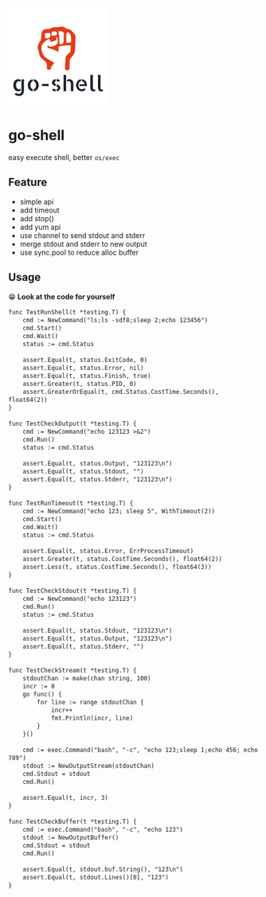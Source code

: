 ![logo.png](logo.png)

# go-shell

easy execute shell, better `os/exec`

## Feature

* simple api
* add timeout
* add stop()
* add yum api
* use channel to send stdout and stderr
* merge stdout and stderr to new output
* use sync.pool to reduce alloc buffer

## Usage

😁 **Look at the code for yourself**

```golang
func TestRunShell(t *testing.T) {
	cmd := NewCommand("ls;ls -sdf8;sleep 2;echo 123456")
	cmd.Start()
	cmd.Wait()
	status := cmd.Status

	assert.Equal(t, status.ExitCode, 0)
	assert.Equal(t, status.Error, nil)
	assert.Equal(t, status.Finish, true)
	assert.Greater(t, status.PID, 0)
	assert.GreaterOrEqual(t, cmd.Status.CostTime.Seconds(), float64(2))
}

func TestCheckOutput(t *testing.T) {
	cmd := NewCommand("echo 123123 >&2")
	cmd.Run()
	status := cmd.Status

	assert.Equal(t, status.Output, "123123\n")
	assert.Equal(t, status.Stdout, "")
	assert.Equal(t, status.Stderr, "123123\n")
}

func TestRunTimeout(t *testing.T) {
	cmd := NewCommand("echo 123; sleep 5", WithTimeout(2))
	cmd.Start()
	cmd.Wait()
	status := cmd.Status

	assert.Equal(t, status.Error, ErrProcessTimeout)
	assert.Greater(t, status.CostTime.Seconds(), float64(2))
	assert.Less(t, status.CostTime.Seconds(), float64(3))
}

func TestCheckStdout(t *testing.T) {
	cmd := NewCommand("echo 123123")
	cmd.Run()
	status := cmd.Status

	assert.Equal(t, status.Stdout, "123123\n")
	assert.Equal(t, status.Output, "123123\n")
	assert.Equal(t, status.Stderr, "")
}

func TestCheckStream(t *testing.T) {
	stdoutChan := make(chan string, 100)
	incr := 0
	go func() {
		for line := range stdoutChan {
			incr++
			fmt.Println(incr, line)
		}
	}()

	cmd := exec.Command("bash", "-c", "echo 123;sleep 1;echo 456; echo 789")
	stdout := NewOutputStream(stdoutChan)
	cmd.Stdout = stdout
	cmd.Run()

	assert.Equal(t, incr, 3)
}

func TestCheckBuffer(t *testing.T) {
	cmd := exec.Command("bash", "-c", "echo 123")
	stdout := NewOutputBuffer()
	cmd.Stdout = stdout
	cmd.Run()

	assert.Equal(t, stdout.buf.String(), "123\n")
	assert.Equal(t, stdout.Lines()[0], "123")
}
```
